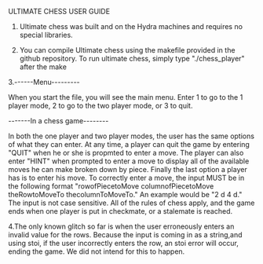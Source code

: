 ULTIMATE CHESS USER GUIDE 

1. Ultimate chess was built and on the Hydra machines and requires no special libraries.

2. You can compile Ultimate chess using the makefile provided in the github repository. To run ultimate chess,
simply type "./chess_player" after the make

3.------Menu---------

When you start the file, you will see the main menu. Enter 1 to go to the 1 player mode, 2 to go to the two player mode, or 3 to quit.

-------In a chess game--------

In both the one player and two player modes, the user has the same options of what they can enter. At any time, a player can quit the game
by entering "QUIT" when he or she is propmted to enter a move. The player can also enter "HINT" when prompted to enter a move to display all of the available
moves he can make broken down by piece. Finally the last option a player has is to enter his move. To correctly enter a move, the input MUST be in the 
following format "rowofPiecetoMove columnofPiecetoMove theRowtoMoveTo thecolumnToMoveTo." An example would be "2 d 4 d." The input is not case sensitive. All of the rules of chess apply, and the game ends when one player is put in checkmate, or a stalemate is reached.


4.The only known glitch so far is when the user erroneously enters an invalid value for the rows. Because the input is coming in as a string,and using stoi, if the user incorrectly enters the row, an stoi error will occur, ending the game. We did not intend for this to happen.


